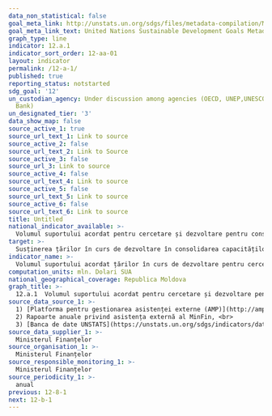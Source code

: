 ```yaml
---
data_non_statistical: false
goal_meta_link: http://unstats.un.org/sdgs/files/metadata-compilation/Metadata-Goal-12.pdf
goal_meta_link_text: United Nations Sustainable Development Goals Metadata (pdf 782kB)
graph_type: line
indicator: 12.a.1
indicator_sort_order: 12-aa-01
layout: indicator
permalink: /12-a-1/
published: true
reporting_status: notstarted
sdg_goal: '12'
un_custodian_agency: Under discussion among agencies (OECD, UNEP,UNESCO-UIS,World
  Bank)
un_designated_tier: '3'
data_show_map: false
source_active_1: true
source_url_text_1: Link to source
source_active_2: false
source_url_text_2: Link to Source
source_active_3: false
source_url_3: Link to source
source_active_4: false
source_url_text_4: Link to source
source_active_5: false
source_url_text_5: Link to source
source_active_6: false
source_url_text_6: Link to source
title: Untitled
national_indicator_available: >-
  Volumul suportului acordat pentru cercetare și dezvoltare pentru consum și producție durabilă și tehnologii ecologice
target: >-
  Susținerea țărilor în curs de dezvoltare în consolidarea capacităților lor științifice și tehnologice pentru a trece la modele mai durabile de consum și producere
indicator_name: >-
  Volumul suportului acordat țărilor în curs de dezvoltare pentru cercetare și dezvoltare pentru consum și producție durabilă și tehnologii ecologice
computation_units: mln. Dolari SUA
national_geographical_coverage: Republica Moldova
graph_title: >-
  12.a.1  Volumul suportului acordat pentru cercetare și dezvoltare pentru consum și producție durabilă și tehnologii ecologice
source_data_source_1: >-
  1) [Platforma pentru gestionarea asistenței externe (AMP)](http://amp.gov.md/portal/sites/default/files/inline/amp-planul_de_gestiune_a_datelor_0.pdf)  <br> 
  2) Rapoarte anuale privind asistența externă al MinFin, <br> 
  3) [Banca de date UNSTATS](https://unstats.un.org/sdgs/indicators/database/)
source_data_supplier_1: >-
  Ministerul Finanțelor
source_organisation_1: >-
  Ministerul Finanțelor
source_responsible_monitoring_1: >-
  Ministerul Finanțelor
source_periodicity_1: >-
  anual
previous: 12-8-1
next: 12-b-1
---
```

